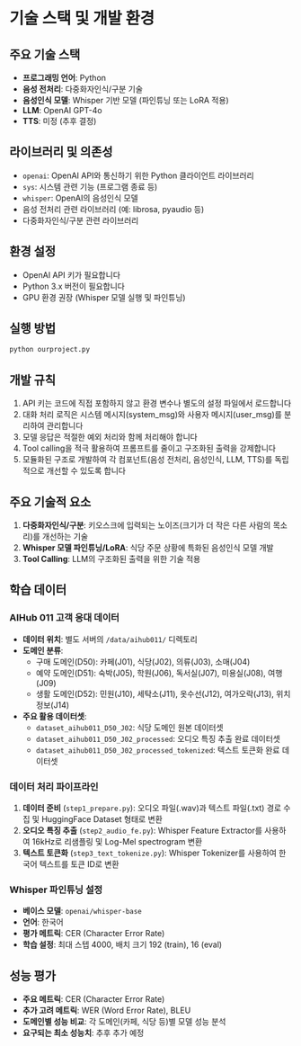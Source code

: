 # 기술 스택 및 개발 환경

## 주요 기술 스택
- **프로그래밍 언어**: Python
- **음성 전처리**: 다중화자인식/구분 기술
- **음성인식 모델**: Whisper 기반 모델 (파인튜닝 또는 LoRA 적용)
- **LLM**: OpenAI GPT-4o
- **TTS**: 미정 (추후 결정)

## 라이브러리 및 의존성
- `openai`: OpenAI API와 통신하기 위한 Python 클라이언트 라이브러리
- `sys`: 시스템 관련 기능 (프로그램 종료 등)
- `whisper`: OpenAI의 음성인식 모델
- 음성 전처리 관련 라이브러리 (예: librosa, pyaudio 등)
- 다중화자인식/구분 관련 라이브러리

## 환경 설정
- OpenAI API 키가 필요합니다
- Python 3.x 버전이 필요합니다
- GPU 환경 권장 (Whisper 모델 실행 및 파인튜닝)

## 실행 방법
```bash
python ourproject.py
```

## 개발 규칙
1. API 키는 코드에 직접 포함하지 않고 환경 변수나 별도의 설정 파일에서 로드합니다
2. 대화 처리 로직은 시스템 메시지(system_msg)와 사용자 메시지(user_msg)를 분리하여 관리합니다
3. 모델 응답은 적절한 예외 처리와 함께 처리해야 합니다
4. Tool calling을 적극 활용하여 프롬프트를 줄이고 구조화된 출력을 강제합니다
5. 모듈화된 구조로 개발하여 각 컴포넌트(음성 전처리, 음성인식, LLM, TTS)를 독립적으로 개선할 수 있도록 합니다

## 주요 기술적 요소
1. **다중화자인식/구분**: 키오스크에 입력되는 노이즈(크기가 더 작은 다른 사람의 목소리)를 개선하는 기술
2. **Whisper 모델 파인튜닝/LoRA**: 식당 주문 상황에 특화된 음성인식 모델 개발
3. **Tool Calling**: LLM의 구조화된 출력을 위한 기술 적용

## 학습 데이터
### AIHub 011 고객 응대 데이터
- **데이터 위치**: 별도 서버의 `/data/aihub011/` 디렉토리
- **도메인 분류**:
  - 구매 도메인(D50): 카페(J01), 식당(J02), 의류(J03), 소매(J04)
  - 예약 도메인(D51): 숙박(J05), 학원(J06), 독서실(J07), 미용실(J08), 여행(J09)
  - 생활 도메인(D52): 민원(J10), 세탁소(J11), 옷수선(J12), 여가오락(J13), 위치정보(J14)
- **주요 활용 데이터셋**:
  - `dataset_aihub011_D50_J02`: 식당 도메인 원본 데이터셋
  - `dataset_aihub011_D50_J02_processed`: 오디오 특징 추출 완료 데이터셋
  - `dataset_aihub011_D50_J02_processed_tokenized`: 텍스트 토큰화 완료 데이터셋

### 데이터 처리 파이프라인
1. **데이터 준비** (`step1_prepare.py`): 오디오 파일(.wav)과 텍스트 파일(.txt) 경로 수집 및 HuggingFace Dataset 형태로 변환
2. **오디오 특징 추출** (`step2_audio_fe.py`): Whisper Feature Extractor를 사용하여 16kHz로 리샘플링 및 Log-Mel spectrogram 변환
3. **텍스트 토큰화** (`step3_text_tokenize.py`): Whisper Tokenizer를 사용하여 한국어 텍스트를 토큰 ID로 변환

### Whisper 파인튜닝 설정
- **베이스 모델**: `openai/whisper-base`
- **언어**: 한국어
- **평가 메트릭**: CER (Character Error Rate)
- **학습 설정**: 최대 스텝 4000, 배치 크기 192 (train), 16 (eval)

## 성능 평가
- **주요 메트릭**: CER (Character Error Rate)
- **추가 고려 메트릭**: WER (Word Error Rate), BLEU
- **도메인별 성능 비교**: 각 도메인(카페, 식당 등)별 모델 성능 분석
- **요구되는 최소 성능치**: 추후 추가 예정